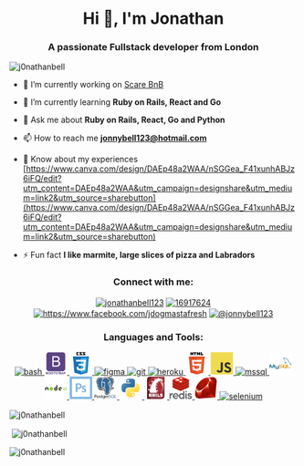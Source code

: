 <h1 align="center">Hi 👋, I'm Jonathan</h1>
<h3 align="center">A passionate Fullstack developer from London</h3>

<p align="left"> <img src="https://komarev.com/ghpvc/?username=j0nathanbell&label=Profile%20views&color=0e75b6&style=flat" alt="j0nathanbell" /> </p>

- 🔭 I’m currently working on [Scare BnB](https://airbnb-scoomey.herokuapp.com/)

- 🌱 I’m currently learning **Ruby on Rails, React and Go**

- 💬 Ask me about **Ruby on Rails, React, Go and Python**

- 📫 How to reach me **jonnybell123@hotmail.com**

- 📄 Know about my experiences [https://www.canva.com/design/DAEp48a2WAA/nSGGea_F41xunhABJz6iFQ/edit?utm_content=DAEp48a2WAA&utm_campaign=designshare&utm_medium=link2&utm_source=sharebutton](https://www.canva.com/design/DAEp48a2WAA/nSGGea_F41xunhABJz6iFQ/edit?utm_content=DAEp48a2WAA&utm_campaign=designshare&utm_medium=link2&utm_source=sharebutton)

- ⚡ Fun fact **I like marmite, large slices of pizza and Labradors**

<h3 align="center">Connect with me:</h3>
<p align="center">
<a href="https://linkedin.com/in/jonathanbell123" target="blank"><img align="center" src="https://raw.githubusercontent.com/rahuldkjain/github-profile-readme-generator/master/src/images/icons/Social/linked-in-alt.svg" alt="jonathanbell123" height="30" width="40" /></a>
<a href="https://stackoverflow.com/users/16917624" target="blank"><img align="center" src="https://raw.githubusercontent.com/rahuldkjain/github-profile-readme-generator/master/src/images/icons/Social/stack-overflow.svg" alt="16917624" height="30" width="40" /></a>
<a href="https://fb.com/https://www.facebook.com/jdogmastafresh" target="blank"><img align="center" src="https://raw.githubusercontent.com/rahuldkjain/github-profile-readme-generator/master/src/images/icons/Social/facebook.svg" alt="https://www.facebook.com/jdogmastafresh" height="30" width="40" /></a>
<a href="https://www.hackerrank.com/@jonnybell123" target="blank"><img align="center" src="https://raw.githubusercontent.com/rahuldkjain/github-profile-readme-generator/master/src/images/icons/Social/hackerrank.svg" alt="@jonnybell123" height="30" width="40" /></a>
</p>

<h3 align="center">Languages and Tools:</h3>
<p align="center"> <a href="https://www.gnu.org/software/bash/" target="_blank"> <img src="https://www.vectorlogo.zone/logos/gnu_bash/gnu_bash-icon.svg" alt="bash" width="40" height="40"/> </a> <a href="https://getbootstrap.com" target="_blank"> <img src="https://raw.githubusercontent.com/devicons/devicon/master/icons/bootstrap/bootstrap-plain-wordmark.svg" alt="bootstrap" width="40" height="40"/> </a> <a href="https://www.w3schools.com/css/" target="_blank"> <img src="https://raw.githubusercontent.com/devicons/devicon/master/icons/css3/css3-original-wordmark.svg" alt="css3" width="40" height="40"/> </a> <a href="https://www.figma.com/" target="_blank"> <img src="https://www.vectorlogo.zone/logos/figma/figma-icon.svg" alt="figma" width="40" height="40"/> </a> <a href="https://git-scm.com/" target="_blank"> <img src="https://www.vectorlogo.zone/logos/git-scm/git-scm-icon.svg" alt="git" width="40" height="40"/> </a> <a href="https://heroku.com" target="_blank"> <img src="https://www.vectorlogo.zone/logos/heroku/heroku-icon.svg" alt="heroku" width="40" height="40"/> </a> <a href="https://www.w3.org/html/" target="_blank"> <img src="https://raw.githubusercontent.com/devicons/devicon/master/icons/html5/html5-original-wordmark.svg" alt="html5" width="40" height="40"/> </a> <a href="https://developer.mozilla.org/en-US/docs/Web/JavaScript" target="_blank"> <img src="https://raw.githubusercontent.com/devicons/devicon/master/icons/javascript/javascript-original.svg" alt="javascript" width="40" height="40"/> </a> <a href="https://www.microsoft.com/en-us/sql-server" target="_blank"> <img src="https://www.svgrepo.com/show/303229/microsoft-sql-server-logo.svg" alt="mssql" width="40" height="40"/> </a> <a href="https://www.mysql.com/" target="_blank"> <img src="https://raw.githubusercontent.com/devicons/devicon/master/icons/mysql/mysql-original-wordmark.svg" alt="mysql" width="40" height="40"/> </a> <a href="https://nodejs.org" target="_blank"> <img src="https://raw.githubusercontent.com/devicons/devicon/master/icons/nodejs/nodejs-original-wordmark.svg" alt="nodejs" width="40" height="40"/> </a> <a href="https://www.photoshop.com/en" target="_blank"> <img src="https://raw.githubusercontent.com/devicons/devicon/master/icons/photoshop/photoshop-line.svg" alt="photoshop" width="40" height="40"/> </a> <a href="https://www.postgresql.org" target="_blank"> <img src="https://raw.githubusercontent.com/devicons/devicon/master/icons/postgresql/postgresql-original-wordmark.svg" alt="postgresql" width="40" height="40"/> </a> <a href="https://www.python.org" target="_blank"> <img src="https://raw.githubusercontent.com/devicons/devicon/master/icons/python/python-original.svg" alt="python" width="40" height="40"/> </a> <a href="https://rubyonrails.org" target="_blank"> <img src="https://raw.githubusercontent.com/devicons/devicon/master/icons/rails/rails-original-wordmark.svg" alt="rails" width="40" height="40"/> </a> <a href="https://redis.io" target="_blank"> <img src="https://raw.githubusercontent.com/devicons/devicon/master/icons/redis/redis-original-wordmark.svg" alt="redis" width="40" height="40"/> </a> <a href="https://www.ruby-lang.org/en/" target="_blank"> <img src="https://raw.githubusercontent.com/devicons/devicon/master/icons/ruby/ruby-original.svg" alt="ruby" width="40" height="40"/> </a> <a href="https://www.selenium.dev" target="_blank"> <img src="https://raw.githubusercontent.com/detain/svg-logos/780f25886640cef088af994181646db2f6b1a3f8/svg/selenium-logo.svg" alt="selenium" width="40" height="40"/> </a> </p>

<p><img align="center" src="https://github-readme-stats.vercel.app/api/top-langs?username=j0nathanbell&show_icons=true&locale=en&layout=compact" alt="j0nathanbell" /></p>

<p>&nbsp;<img align="center" src="https://github-readme-stats.vercel.app/api?username=j0nathanbell&show_icons=true&locale=en" alt="j0nathanbell" /></p>

<p><img align="center" src="https://github-readme-streak-stats.herokuapp.com/?user=j0nathanbell&" alt="j0nathanbell" /></p>
